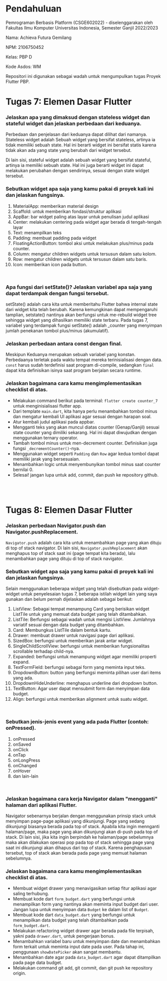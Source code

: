 # Pendahuluan

Pemrograman Berbasis Platform (CSGE602022) - diselenggarakan oleh Fakultas Ilmu Komputer Universitas Indonesia, Semester Ganjil 2022/2023

Nama: Achieva Futura Gemilang

NPM: 2106750452

Kelas: PBP D

Kode Asdos: WM

Repositori ini digunakan sebagai wadah untuk mengumpulkan tugas Proyek Flutter PBP.

# Tugas 7: Elemen Dasar Flutter

### Jelaskan apa yang dimaksud dengan stateless widget dan stateful widget dan jelaskan perbedaan dari keduanya.
Perbedaan dan penjelasan dari keduanya dapat dilihat dari namanya. Stateless widget adalah Sebuah widget yang bersifat stateless, artinya ia tidak memiliki sebuah state. Hal ini berarti widget ini bersifat statis karena tidak akan ada yang state yang berubah dari widget tersebut.

Di lain sisi, stateful widget adalah sebuah widget yang bersifat stateful, artinya ia memiliki sebuah state. Hal ini juga berarti widget ini dapat melakukan perubahan dengan sendirinya, sesuai dengan state widget tersebut.
<br>

### Sebutkan widget apa saja yang kamu pakai di proyek kali ini dan jelaskan fungsinya.
1. MaterialApp: memberikan material design
2. Scaffold: untuk memberikan fondasi/struktur aplikasi
3. AppBar: bar widget paling atas layar untuk penulisan judul aplikasi
4. Center: melakukan centering pada widget agar berada di tengah-tengah layar
3. Text: menampilkan teks
5. Padding: membuat padding pada widget
8. FloatingActionButton: tombol aksi untuk melakukan plus/minus pada counter.
6. Column: mengatur children widgets untuk tersusun dalam satu kolom.
7. Row: mengatur children widgets untuk tersusun dalam satu baris.
8. Icon: memberikan icon pada button.
<br>

### Apa fungsi dari setState()? Jelaskan variabel apa saja yang dapat terdampak dengan fungsi tersebut.
setState() adalah cara kita untuk memberitahu Flutter bahwa internal state dari widget kita telah berubah. Karena kemungkinan dapat mempengaruhi tamplian, setstate() nantinya akan berfungsi untuk me-rebuild widget tree sehingga widget yang dihasilkan memiliki state terbaru. Pada tugas 7, variabel yang terdampak fungsi setState() adalah _counter yang menyimpan jumlah penekanan tombol plus/minus (akumulatif).
<br>

### Jelaskan perbedaan antara const dengan final.
Meskipun Keduanya merupakan sebuah variabel yang konstan. Perbedaanya terletak pada waktu tempat mereka terinisialisasi dengan data. `const` harus sudah terdefinisi saat program di-compile, sedangkan `final` dapat kita definisikan isinya saat program berjalan secara runtime.
<br>

### Jelaskan bagaimana cara kamu mengimplementasikan checklist di atas.
- Melakukan command berikut pada terminal: `flutter create counter_7` untuk menginisialisasi flutter app.
- Dari template `main.dart`, kita hanya perlu menambahkan tombol minus dan mengatur kembali UI aplikasi agar sesuai dengan harapan soal.
- Atur kembali judul aplikasi pada appbar. 
- Mengganti teks yang akan muncul diatas counter (Genap/Ganjil) sesuai state counter yang dimiliki sekarang. Hal ini dapat diwujudkan dengan menggunakan ternary operator.
- Tambah tombol minus untuk men-decrement counter. Definisikan juga fungsi `_decrementCounter()`-nya.
- Menggunakan widget seperti `Padding` dan `Row` agar kedua tombol dapat memiliki jarak yang bersesuaian. 
- Menambahkan logic untuk menyembunyikan tombol minus saat counter bernilai 0.
- Selesai! jangan lupa untuk add, commit, dan push ke repository github.
<br>
<br>


# Tugas 8: Elemen Dasar Flutter

### Jelaskan perbedaan Navigator.push dan Navigator.pushReplacement.
`Navigator.push` adalah cara kita untuk menambahkan page yang akan dituju di top of stack navigator. Di lain sisi, `Navigator.pushReplacement` akan menghapus top of stack saat ini (page tempat kita berada), lalu menambahkan page yang dituju di top of stack navigator.
<br>

### Sebutkan widget apa saja yang kamu pakai di proyek kali ini dan jelaskan fungsinya.
Selain menggunakan beberapa widget yang telah disebutkan pada widget-widget untuk penyelesaian tugas 7, beberapa istilah widget lain yang saya gunakan dan belum pernah dijelaskan adalah sebagai berikut:  

1. ListView: Sebagai tempat menampung Card yang berisikan widget ListTile untuk yang memuat data budget yang telah ditambahkan.
2. ListTile: Berfungsi sebagai wadah untuk mengisi ListView. Jumlahnya variatif sesuai dengan data budget yang ditambahkan.
3. Card: Membungkus ListTile dalam bentuk kartu.
4. Drawer: membuat drawer untuk navigasi page dari aplikasi.
5. SizedBox: berfungsi untuk memberikan jarak antar widget. 
6. SingleChildScrollView: berfungsi untuk memberikan fungsionalitas scrollable terhadap child-nya. 
7. Expanded: berfungsi untuk menampung widget agar memiliki properti expand. 
8. TextFormField: berfungsi sebagai form yang meminta input teks.
9. DropdownButton: button yang berfungsi meminta pilihan user dari items yang ada. 
10. DropdownHideUnderline: menghapus underline dari dropdown button.
11. TextButton: Agar user dapat mensubmit form dan menyimpan data budget.
12. Align: berfungsi untuk memberikan alignment untuk suatu widget.
<br>

### Sebutkan jenis-jenis event yang ada pada Flutter (contoh: onPressed).
1. onPressed
2. onSaved
3. onClick
4. onTap
5. onLongPress
6. onChanged
7. onHover
8. dan lain-lain
<br>

### Jelaskan bagaimana cara kerja Navigator dalam "mengganti" halaman dari aplikasi Flutter.
Navigator sebenarnya berjalan dengan menggunakan prinsip stack untuk menyimpan page-page aplikasi yang dikunjungi. Page yang sedang dikunjungi biasanya berada pada top of stack. Apabila kita ingin mennganti halaman/page, maka page yang akan dikunjungi akan di-push pada top of stack. Di lain sisi, jika kita ingin berpindah ke halaman/page sebelumnya maka akan dilakukan operasi pop pada top of stack sehingga page yang saat ini dikunjungi akan dihapus dari top of stack. Karena penghapusan tersebut, top of stack akan berada pada page yang memuat halaman sebelumnya.
<br>

### Jelaskan bagaimana cara kamu mengimplementasikan checklist di atas.
- Membuat widget drawer yang menavigasikan setiap fitur aplikasi agar saling terhubung.
- Membuat kode dart `form_budget.dart` yang berfungsi untuk menampilkan form yang nantinya akan meminta input budget dari user. Jangan lupa untuk menyimpan data `Budget` ke dalam list of `Budget`.
- Membuat kode dart `data_budget.dart` yang berfungsi untuk menampilkan data budget yang telah ditambahkan pada `form_budget.dart`.  
- Melakukan refactoring widget drawer agar berada pada file terpisah, yakni pada `drawer.dart`, untuk pengerjaan bonus.
- Menambahkan variabel baru untuk menyimpan date dan menambahkan form terkait untuk meminta input date pada user. Pada tahap ini, penggunaan `showDatePicker` akan sangat membantu.
- Menambahkan date agar pada `data_budget.dart` agar dapat ditampilkan pada page data budget.     
- Melakukan command git add, git commit, dan git push ke repository origin.  

<br>